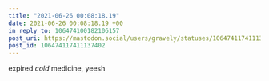 ```yaml
---
title: "2021-06-26 00:08:18.19"
date: 2021-06-26 00:08:18.19 +00
in_reply_to: 106474100182106157
post_uri: https://mastodon.social/users/gravely/statuses/106474117411137402
post_id: 106474117411137402
---
```

expired *cold* medicine, yeesh


